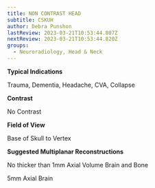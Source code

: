 ```yaml
---
title: NON CONTRAST HEAD
subtitle: CSKUH
author: Debra Punshon
lastReview: 2023-03-21T10:53:44.807Z
nextReview: 2023-03-21T10:53:44.820Z
groups:
  - Neuroradiology, Head & Neck
---
```

**T﻿ypical Indications**

 Trauma, Dementia, Headache, CVA, Collapse

**C﻿ontrast**

N﻿o Contrast

**F﻿ield of View**

B﻿ase of Skull to Vertex

**Suggested M﻿ultiplanar Reconstructions**                    

No thicker than 1mm Axial Volume Brain and Bone 

5﻿mm Axial Brain